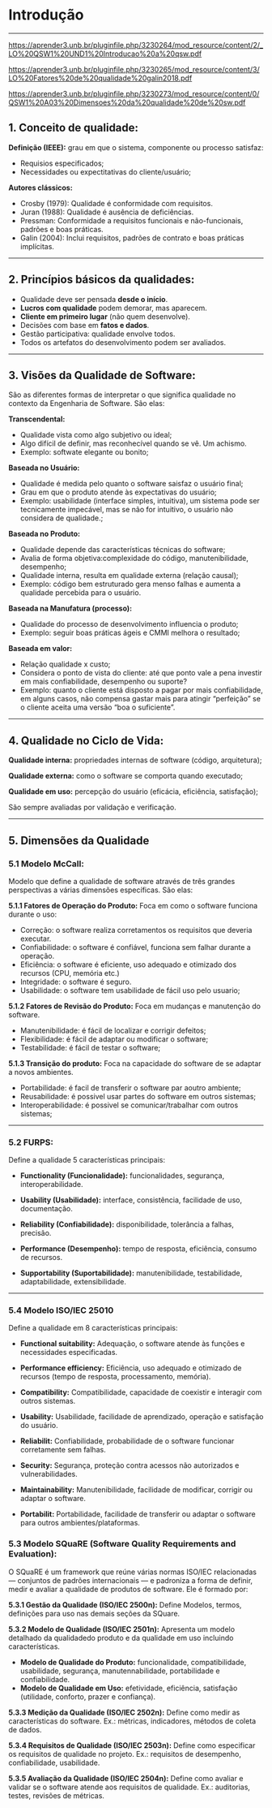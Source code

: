# Introdução

---

https://aprender3.unb.br/pluginfile.php/3230264/mod_resource/content/2/_LO%20QSW1%20UND1%20Introducao%20a%20qsw.pdf

https://aprender3.unb.br/pluginfile.php/3230265/mod_resource/content/3/LO%20Fatores%20de%20qualidade%20galin2018.pdf

https://aprender3.unb.br/pluginfile.php/3230273/mod_resource/content/0/QSW1%20A03%20Dimensoes%20da%20qualidade%20de%20sw.pdf

## 1. Conceito de qualidade:

**Definição (IEEE):** grau em que o sistema, componente ou processo satisfaz:

- Requisios especificados;
- Necessidades ou expectitativas do cliente/usuário;

**Autores clássicos:**

- Crosby (1979): Qualidade é conformidade com requisitos.
- Juran (1988): Qualidade é ausência de deficiências.
- Pressman: Conformidade a requisitos funcionais e não-funcionais, padrões e boas práticas.
- Galin (2004): Inclui requisitos, padrões de contrato e boas práticas implícitas.

---

## 2. Princípios básicos da qualidades:

- Qualidade deve ser pensada **desde o início**.
- **Lucros com qualidade** podem demorar, mas aparecem.
- **Cliente em primeiro lugar** (não quem desenvolve).
- Decisões com base em **fatos e dados**.
- Gestão participativa: qualidade envolve todos.
- Todos os artefatos do desenvolvimento podem ser avaliados.

---

## 3. Visões da Qualidade de Software:
São as diferentes formas de interpretar o que significa qualidade no contexto da Engenharia de Software. São elas:

**Transcendental:**

- Qualidade vista como algo subjetivo ou ideal;
- Algo difícil de definir, mas reconhecível quando se vê. Um achismo.
- Exemplo: softwate elegante ou bonito;

**Baseada no Usuário:**

- Qualidade é medida pelo quanto o software saisfaz o usuário final;
- Grau em que o produto atende às expectativas do usuário;
- Exemplo: usabilidade (interface simples, intuitiva), um sistema pode ser tecnicamente impecável, mas se não for intuitivo, o usuário não considera de qualidade.;

**Baseada no Produto:**

- Qualidade depende das características técnicas do software;
- Avalia de forma objetiva:complexidade do código, manutenibilidade, desempenho; 
- Qualidade interna, resulta em qualidade externa (relação causal);
- Exemplo: código bem estruturado gera menso falhas e aumenta a qualidade percebida para o usuário.

**Baseada na Manufatura (processo):**

- Qualidade do processo de desenvolvimento influencia o produto;
- Exemplo: seguir boas práticas ágeis e CMMI melhora o resultado;

**Baseada em valor:**

- Relação qualidade x custo;
- Considera o ponto de vista do cliente: até que ponto vale a pena investir em mais confiabilidade, desempenho ou suporte?
- Exemplo: quanto o cliente está disposto a pagar por mais confiabilidade, em alguns casos, não compensa gastar mais para atingir “perfeição” se o cliente aceita uma versão “boa o suficiente”.

---

## 4. Qualidade no Ciclo de Vida:

**Qualidade interna:** propriedades internas de software (código, arquitetura);

**Qualidade externa:** como o software se comporta quando executado;

**Qualidade em uso:** percepção do usuário (eficácia, eficiência, satisfação);

São sempre avaliadas por validação e verificação.

---

## 5. Dimensões da Qualidade

### 5.1 Modelo McCall:

Modelo que define a qualidade de software através de três grandes perspectivas a várias dimensões específicas. São elas:

**5.1.1 Fatores de Operação do Produto:**
Foca em como o software funciona durante o uso:

- Correção: o software realiza corretamentos os requisitos que deveria executar.
- Confiabilidade: o software é confiável, funciona sem falhar durante a operação.
- Eficiência: o software é eficiente, uso adequado e otimizado dos recursos (CPU, memória etc.)
- Integridade: o software é seguro.
- Usabilidade: o software tem usabilidade de fácil uso pelo usuario;

**5.1.2 Fatores de Revisão do Produto:**
Foca em mudanças e manutenção do software. 

- Manutenibilidade: é fácil de localizar e corrigir defeitos;
- Flexibilidade: é fácil de adaptar ou modificar o software;
- Testabilidade: é fácil de testar o software;

**5.1.3 Transição do produto:**
Foca na capacidade do software de se adaptar a novos ambientes.

- Portabilidade: é facil de transferir o software par aoutro ambiente;
- Reusabilidade: é possivel usar partes do software em outros sistemas;
- Interoperabilidade: é possivel se comunicar/trabalhar com outros sistemas;

---

### 5.2 FURPS:
Define a qualidade 5 características principais:

- **Functionality (Funcionalidade):** funcionalidades, segurança, interoperabilidade.

- **Usability (Usabilidade):** interface, consistência, facilidade de uso, documentação.

- **Reliability (Confiabilidade):** disponibilidade, tolerância a falhas, precisão.

- **Performance (Desempenho):** tempo de resposta, eficiência, consumo de recursos.

- **Supportability (Suportabilidade):** manutenibilidade, testabilidade, adaptabilidade, extensibilidade.

---

### 5.4 Modelo ISO/IEC 25010
Define a qualidade em 8 características principais:

- **Functional suitability:** Adequação, o software atende às funções e necessidades especificadas.

- **Performance efficiency:** Eficiência, uso adequado e otimizado de recursos (tempo de resposta, processamento, memória).

- **Compatibility:** Compatibilidade, capacidade de coexistir e interagir com outros sistemas.

- **Usability:** Usabilidade, facilidade de aprendizado, operação e satisfação do usuário.

- **Reliabilit:** Confiabilidade, probabilidade de o software funcionar corretamente sem falhas.

- **Security:** Segurança, proteção contra acessos não autorizados e vulnerabilidades.

- **Maintainability:** Manutenibilidade, facilidade de modificar, corrigir ou adaptar o software.

- **Portabilit:** Portabilidade, facilidade de transferir ou adaptar o software para outros ambientes/plataformas.

### 5.3 Modelo SQuaRE (Software Quality Requirements and Evaluation):

O SQuaRE é um framework que reúne várias normas ISO/IEC relacionadas — conjuntos de padrões internacionais — e padroniza a forma de definir, medir e avaliar a qualidade de produtos de software. Ele é formado por: 

**5.3.1 Gestão da Qualidade (ISO/IEC 2500n):**
Define Modelos, termos, definições para uso nas demais seções da SQuare.

**5.3.2 Modelo de Qualidade (ISO/IEC 2501n):**
Apresenta um modelo detalhado da qualidadedo produto e da qualidade em uso incluindo características.

- **Modelo de Qualidade do Produto:** funcionalidade, compatibilidade, usabilidade, segurança, manutennabilidade, portabilidade e confiabilidade.
- **Modelo de Qualidade em Uso:** efetividade, eficiência, satisfação (utilidade, conforto, prazer e confiança).

**5.3.3 Medição da Qualidade (ISO/IEC 2502n):**
Define como medir as características do software.
Ex.: métricas, indicadores, métodos de coleta de dados.

**5.3.4 Requisitos de Qualidade (ISO/IEC  2503n):**
Define como especificar os requisitos de qualidade no projeto.
Ex.: requisitos de desempenho, confiabilidade, usabilidade.

**5.3.5 Avaliação da Qualidade (ISO/IEC 2504n):**
Define como avaliar e validar se o software atende aos requisitos de qualidade.
Ex.: auditorias, testes, revisões de métricas.